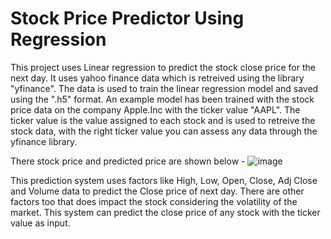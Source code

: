 # Stock Price Predictor Using Regression

This project uses Linear regression to predict the stock close price for the next day. It uses yahoo finance data which is retreived using the library "yfinance". The data is used to train the linear regression model and saved using the ".h5" format. An example model has been trained with the stock price data on the company Apple.Inc with the ticker value "AAPL". The ticker value is the value assigned to each stock and is used to retreive the stock data, with the right ticker value you can assess any data through the yfinance library. 

There stock price and predicted price are shown below -
![image](https://github.com/user-attachments/assets/180b63d7-0042-49ff-8749-93db40fcadb8)

This prediction system uses factors like High, Low, Open, Close, Adj Close and Volume data to predict the Close price of next day. There are other factors too that does impact the stock considering the volatility of the market. This system can predict the close price of any stock with the ticker value as input. 
